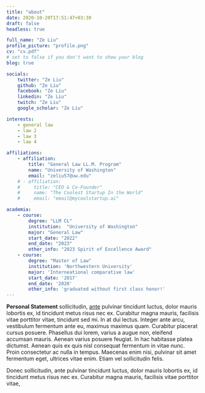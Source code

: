 ```yaml
---
title: "about"
date: 2020-10-20T17:51:47+03:30
draft: false
headless: true

full_name: "Ze Liu"
profile_picture: "profile.png"
cv: "cv.pdf"
# set to false if you don't want to show your blog
blog: true

socials:
    twitter: "Ze Liu"
    github: "Ze Liu"
    facebook: "Ze Liu"
    linkedin: "Ze Liu"
    twitch: "Ze Liu"
    google_scholar: "Ze Liu"

interests:
    - general law
    - law 2
    - law 3
    - law 4

affiliations:
    - affiliation:
        title: "General Law LL.M. Program"
        name: "University of Washington"
        email: "zeliu57@uw.edu"
    # - affiliation:
    #     title: "CEO & Co-Founder"
    #     name: "The Coolest Startup In the World"
    #     email: "email@mycoolstartup.ai"

academia:
    - course:
        degree: "LLM CL"
        institution:  "University of Washington"
        major: "General Law"
        start_date: "2022"
        end_date: "2023"
        other_info: "2023 Spirit of Excellence Award"
    - course:
        degree: "Master of Law"
        institution: 'Northwestern University'
        major: 'Interneational comparative law'
        start_date: '2017'
        end_date: '2020'
        other_info: 'graduated without first class honor!'
---
```


**Personal Statement** sollicitudin, [ante][1] pulvinar tincidunt luctus, dolor mauris lobortis ex, id tincidunt metus risus nec ex. Curabitur magna mauris, facilisis vitae porttitor vitae, tincidunt sed mi. In at dui lectus. Integer ante arcu, vestibulum fermentum ante eu, maximus maximus quam. Curabitur placerat cursus posuere. Phasellus dui lorem, varius a augue non, eleifend accumsan mauris. Aenean varius posuere feugiat. In hac habitasse platea dictumst. Aenean quis ex quis nisl consequat fermentum in vitae nunc. Proin consectetur ac nulla in tempus. Maecenas enim nisi, pulvinar sit amet fermentum eget, ultrices vitae enim. Etiam vel sollicitudin felis.


Donec sollicitudin, ante pulvinar tincidunt luctus, dolor mauris lobortis ex, id tincidunt metus risus nec ex. Curabitur magna mauris, facilisis vitae porttitor vitae, 


[1]: https://zeliuuw.github.io/